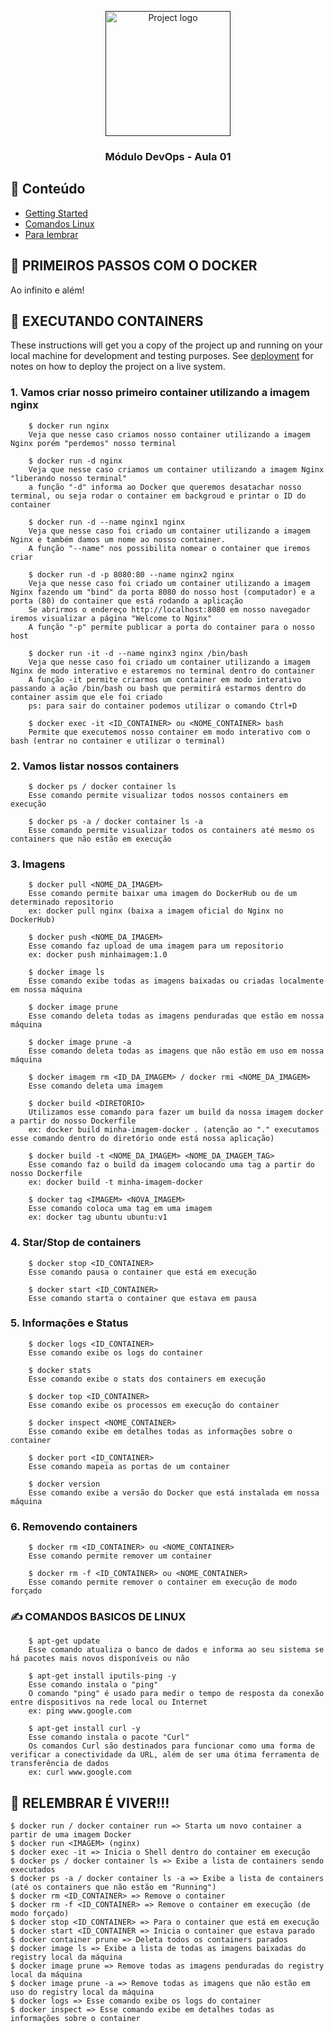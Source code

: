 <p align="center">
  <a href="" rel="noopener">
 <img width=200px height=200px src="https://img.mandic.com.br/blog/2015/01/homepage-docker-logo.png" alt="Project logo"></a>
</p>

<h3 align="center">Módulo DevOps - Aula 01</h3>


## 📝 Conteúdo

- [Getting Started](#getting_started)
- [Comandos Linux](#comandos_linux)
- [Para lembrar](#para_lembrar)

## 🚀 PRIMEIROS PASSOS COM O DOCKER

Ao infinito e além!

## 🏁 EXECUTANDO CONTAINERS <a name = "getting_started"></a>

These instructions will get you a copy of the project up and running on your local machine for development and testing purposes. See [deployment](#deployment) for notes on how to deploy the project on a live system.

### 1. Vamos criar nosso primeiro container utilizando a imagem nginx

```
    $ docker run nginx
    Veja que nesse caso criamos nosso container utilizando a imagem Nginx porém "perdemos" nosso terminal

    $ docker run -d nginx
    Veja que nesse caso criamos um container utilizando a imagem Nginx "liberando nosso terminal"
    a função "-d" informa ao Docker que queremos desatachar nosso terminal, ou seja rodar o container em backgroud e printar o ID do container

    $ docker run -d --name nginx1 nginx
    Veja que nesse caso foi criado um container utilizando a imagem Nginx e também damos um nome ao nosso container.
    A função "--name" nos possibilita nomear o container que iremos criar

    $ docker run -d -p 8080:80 --name nginx2 nginx
    Veja que nesse caso foi criado um container utilizando a imagem Nginx fazendo um "bind" da porta 8080 do nosso host (computador) e a porta (80) do container que está rodando a aplicação
    Se abrirmos o endereço http://localhost:8080 em nosso navegador iremos visualizar a página "Welcome to Nginx"
    A função "-p" permite publicar a porta do container para o nosso host

    $ docker run -it -d --name nginx3 nginx /bin/bash
    Veja que nesse caso foi criado um container utilizando a imagem Nginx de modo interativo e estaremos no terminal dentro do container
    A função -it permite criarmos um container em modo interativo passando a ação /bin/bash ou bash que permitirá estarmos dentro do container assim que ele foi criado
    ps: para sair do container podemos utilizar o comando Ctrl+D

    $ docker exec -it <ID_CONTAINER> ou <NOME_CONTAINER> bash
    Permite que executemos nosso container em modo interativo com o bash (entrar no container e utilizar o terminal)
```

### 2. Vamos listar nossos containers

```
    $ docker ps / docker container ls
    Esse comando permite visualizar todos nossos containers em execução

    $ docker ps -a / docker container ls -a 
    Esse comando permite visualizar todos os containers até mesmo os containers que não estão em execução
```

### 3. Imagens

```
    $ docker pull <NOME_DA_IMAGEM>
    Esse comando permite baixar uma imagem do DockerHub ou de um determinado repositorio
    ex: docker pull nginx (baixa a imagem oficial do Nginx no DockerHub)

    $ docker push <NOME_DA_IMAGEM>
    Esse comando faz upload de uma imagem para um repositorio
    ex: docker push minhaimagem:1.0

    $ docker image ls
    Esse comando exibe todas as imagens baixadas ou criadas localmente em nossa máquina

    $ docker image prune
    Esse comando deleta todas as imagens penduradas que estão em nossa máquina

    $ docker image prune -a 
    Esse comando deleta todas as imagens que não estão em uso em nossa máquina

    $ docker imagem rm <ID_DA_IMAGEM> / docker rmi <NOME_DA_IMAGEM>
    Esse comando deleta uma imagem

    $ docker build <DIRETORIO>
    Utilizamos esse comando para fazer um build da nossa imagem docker a partir do nosso Dockerfile
    ex: docker build minha-imagem-docker . (atenção ao "." executamos esse comando dentro do diretório onde está nossa aplicação)

    $ docker build -t <NOME_DA_IMAGEM> <NOME_DA_IMAGEM_TAG>
    Esse comando faz o build da imagem colocando uma tag a partir do nosso Dockerfile
    ex: docker build -t minha-imagem-docker

    $ docker tag <IMAGEM> <NOVA_IMAGEM>
    Esse comando coloca uma tag em uma imagem
    ex: docker tag ubuntu ubuntu:v1
```
### 4. Star/Stop de containers

```
    $ docker stop <ID_CONTAINER>
    Esse comando pausa o container que está em execução

    $ docker start <ID_CONTAINER>
    Esse comando starta o container que estava em pausa
```
### 5. Informações e Status

```
    $ docker logs <ID_CONTAINER>
    Esse comando exibe os logs do container

    $ docker stats
    Esse comando exibe o stats dos containers em execução

    $ docker top <ID_CONTAINER>
    Esse comando exibe os processos em execução do container

    $ docker inspect <NOME_CONTAINER>
    Esse comando exibe em detalhes todas as informações sobre o container

    $ docker port <ID_CONTAINER>
    Esse comando mapeia as portas de um container

    $ docker version
    Esse comando exibe a versão do Docker que está instalada em nossa máquina
```

### 6. Removendo containers

```
    $ docker rm <ID_CONTAINER> ou <NOME_CONTAINER>
    Esse comando permite remover um container

    $ docker rm -f <ID_CONTAINER> ou <NOME_CONTAINER>
    Esse comando permite remover o container em execução de modo forçado
```
### ✍️ COMANDOS BASICOS DE LINUX <a name="comandos_linux"></a>
```
    $ apt-get update
    Esse comando atualiza o banco de dados e informa ao seu sistema se há pacotes mais novos disponíveis ou não

    $ apt-get install iputils-ping -y
    Esse comando instala o "ping"
    O comando "ping" é usado para medir o tempo de resposta da conexão entre dispositivos na rede local ou Internet
    ex: ping www.google.com 

    $ apt-get install curl -y
    Esse comando instala o pacote "Curl"
    Os comandos Curl são destinados para funcionar como uma forma de verificar a conectividade da URL, além de ser uma ótima ferramenta de transferência de dados
    ex: curl www.google.com 

```

## 🎉 RELEMBRAR É VIVER!!! <a name = "para_lembrar"></a>

```
$ docker run / docker container run => Starta um novo container a partir de uma imagem Docker
$ docker run <IMAGEM> (nginx)
$ docker exec -it => Inicia o Shell dentro do container em execução
$ docker ps / docker container ls => Exibe a lista de containers sendo executados
$ docker ps -a / docker container ls -a => Exibe a lista de containers (até os containers que não estão em "Running")
$ docker rm <ID_CONTAINER> => Remove o container
$ docker rm -f <ID_CONTAINER> => Remove o container em execução (de modo forçado)
$ docker stop <ID_CONTAINER> => Para o container que está em execução
$ docker start <ID_CONTAINER => Inicia o container que estava parado
$ docker container prune => Deleta todos os containers parados
$ docker image ls => Exibe a lista de todas as imagens baixadas do registry local da máquina
$ docker image prune => Remove todas as imagens penduradas do registry local da máquina
$ docker image prune -a => Remove todas as imagens que não estão em uso do registry local da máquina
$ docker logs => Esse comando exibe os logs do container
$ docker inspect => Esse comando exibe em detalhes todas as informações sobre o container
```
